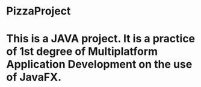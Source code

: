 # PizzaProject
# This is a JAVA project. It is a practice of 1st degree of Multiplatform Application Development on the use of JavaFX.
